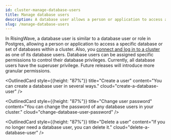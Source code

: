 ```yaml
---
id: cluster-manage-database-users
title: Manage database users
description: A database user allows a person or application to access a specific database or set of databases within a cluster.
slug: /manage-database-users
---
```


In RisingWave, a database user is similar to a database user or role in Postgres, allowing a person or application to access a specific database or set of databases within a cluster. Also, you [connect and log in to a cluster](cluster-connect-to-a-cluster.md) as one of its database users. Database users can be assigned specific permissions to control their database privileges. Currently, all database users have the superuser privilege. Future releases will introduce more granular permissions.

<ResponsiveGrid
 container
 direction="row"
 spacing="15"
 justifyContent="space-between"
 justifyItems="stretch"
 alignItems="stretch">

<ResponsiveGrid item xs={12} sm={6} md={4}>

<OutlinedCard
style={{height: "87%"}}
title="Create a user"
content="You can create a database user in several ways."
cloud="create-a-database-user"
/>

</ResponsiveGrid>

<ResponsiveGrid item xs={12} sm={6} md={4}>

<OutlinedCard
style={{height: "87%"}}
title="Change user password"
content="You can change the password of any database users in your cluster."
cloud="change-database-user-password"
/>

</ResponsiveGrid>

<ResponsiveGrid item xs={12} sm={6} md={4}>

<OutlinedCard
style={{height: "87%"}}
title="Delete a user"
content="If you no longer need a database user, you can delete it."
cloud="delete-a-database-user"
/>

</ResponsiveGrid>

</ResponsiveGrid>
